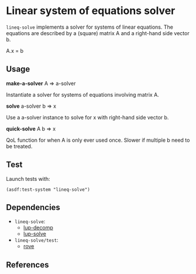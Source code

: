 # Linear system of equations solver
`lineq-solve` implements a solver for systems of linear equations.
The equations are described by a (square) matrix A and a right-hand side
vector b.

A.x = b

## Usage
**make-a-solver** A => a-solver

Instantiate a solver for systems of equations involving matrix A.

**solve** a-solver b => x

Use a a-solver instance to solve for x with right-hand side vector b.

**quick-solve** A b => x

QoL function for when A is only ever used once. Slower if multiple b
need to be treated.

## Test
Launch tests with:
```common-lisp
(asdf:test-system "lineq-solve")
```

## Dependencies
* `lineq-solve`:
  * [lup-decomp](https://github.com/thomashoullier/lup-decomp)
  * [lup-solve](https://github.com/thomashoullier/lup-solve)
* `lineq-solve/test`:
  * [rove](https://github.com/fukamachi/rove)

## References

